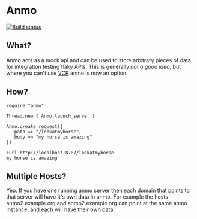 Anmo
====

[![Build status](https://secure.travis-ci.org/AndrewVos/anmo.png)](https://secure.travis-ci.org/AndrewVos/anmo)

What?
-----
Anmo acts as a mock api and can be used to store arbitrary pieces of data for integration testing flaky APIs.
This is generally *not a good idea*, but where you can't use [VCR](https://github.com/myronmarston/vcr) anmo is now an option.

How?
----

```
require "anmo"

Thread.new { Anmo.launch_server }

Anmo.create_request({
  :path => "/lookatmyhorse",
  :body => "my horse is amazing"
})
```

```
curl http://localhost:8787/lookatmyhorse
my horse is amazing
```

Multiple Hosts?
---------------

Yep. If you have one running anmo server then each domain that points to that server will have it's own data in anmo.
For example the hosts anmo2.example.org and anmo2.example.org can point at the same anmo instance, and each will have their own data.
